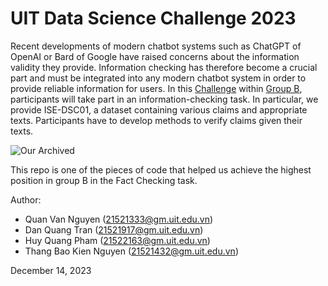 
# UIT Data Science Challenge 2023

Recent developments of modern chatbot systems such as ChatGPT of OpenAI or Bard of Google have raised concerns about the information validity they provide. Information checking has therefore become a crucial part and must be integrated into any modern chatbot system in order to provide reliable information for users. In this [Challenge](https://dsc.uit.edu.vn/) within [Group B](https://codalab.lisn.upsaclay.fr/competitions/15497), participants will take part in an information-checking task. In particular, we provide ISE-DSC01, a dataset containing various claims and appropriate texts. Participants have to develop methods to verify claims given their texts.

![Our Archived](pic/dsc_2.jfif)

This repo is one of the pieces of code that helped us achieve the highest position in group B in the Fact Checking task.

Author:
- Quan Van Nguyen (21521333@gm.uit.edu.vn)
- Dan Quang Tran (21521917@gm.uit.edu.vn)
- Huy Quang Pham (21522163@gm.uit.edu.vn)
- Thang Bao Kien Nguyen (21521432@gm.uit.edu.vn)

December 14, 2023
